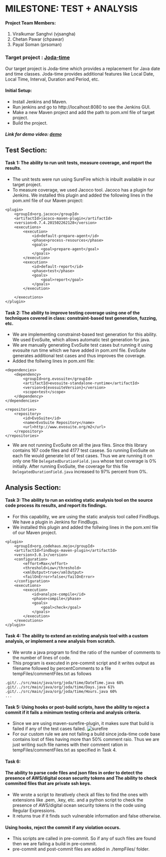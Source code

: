 # MILESTONE: TEST + ANALYSIS
#### Project Team Members:
1. Viralkumar Sanghvi (vjsangha)
2. Chetan Pawar (chpawar)
3. Payal Soman (prsoman)

### Target project : [Joda-time](https://github.com/JodaOrg/joda-time)

Our target project is Joda-time which provides a replacement for Java date and time classes. Joda-time provides additional features like Local Date, Local Time, Interval, Duration and Period, etc. 

#### Initial Setup:
* Install Jenkins and Maven.
* Run jenkins and go to http://localhost:8080 to see the Jenkins GUI.
* Make a new Maven project and add the path to pom.xml file of target project.
* Build the project.

##### Link for demo video: [demo](https://youtu.be/_uKcZ68DrrE)
## Test Section:

#### Task 1: The ability to run unit tests, measure coverage, and report the results.

* The unit tests were run using SureFire which is inbuilt available in our target project.
* To measure coverage, we used Jacoco tool. Jacoco has a plugin for Jenkins. We installed this plugin and added the following lines in the pom.xml file of our Maven project:
```
<plugin>
    <groupId>org.jacoco</groupId>
    <artifactId>jacoco-maven-plugin</artifactId>
    <version>0.7.4.201502262128</version>
    <executions>
        <execution>
            <id>default-prepare-agent</id>
            <phase>process-resources</phase>
            <goals>
                <goal>prepare-agent</goal>
            </goals>
        </execution>
        <execution>
            <id>default-report</id>
            <phase>test</phase>
            <goals>
                <goal>report</goal>
            </goals>
        </execution>
              
    </executions>
</plugin>
```

#### Task 2: The ability to improve testing coverage using one of the techniques covered in class: constraint-based test generation, fuzzing, etc.

* We are implementing constrainst-based test generation for this ability. We used EvoSuite, which allows automatic test generation for java.
* We are manually generating EvoSuite test cases but running it using evosuite run time which we have added in pom.xml file. EvoSuite generates additional test cases and thus improves the coverage.
* Added the follwing lines in pom.xml file:
```
<dependencies>
    <dependency>
        <groupId>org.evosuite</groupId>
        <artifactId>evosuite-standalone-runtime</artifactId>
        <version>${evosuiteVersion}</version>
        <scope>test</scope>
    </dependency>
</dependencies>

<repositories>
    <repository>
        <id>EvoSuite</id>
        <name>EvoSuite Repository</name>
        <url>http://www.evosuite.org/m2</url>
    </repository>
</repositories>
```
* We are not running EvoSuite on all the  java files. Since this library contains 167 code files and 4177 test casese. So running EvoSuite on each file would generate lot of test cases. Thus we are running it on only one file ```DelegatedDurationField.java``` whose test coverage is 0% initially.  After running EvoSuite, the coverage for this file ```DelegatedDurationField.java``` increased to 97% percent from 0%.

## Analysis Section:

#### Task 3: The ability to run an existing static analysis tool on the source code process its results, and report its findings.

* For this capability, we are using the static analysis tool called FindBugs. We have a plugin in Jenkins for FindBugs. 
* We installed this plugin and added the follwing lines in the pom.xml file of our Maven project.
```
<plugin>
    <groupId>org.codehaus.mojo</groupId>
    <artifactId>findbugs-maven-plugin</artifactId>
    <version>3.0.1</version>
    <configuration>
        <effort>Max</effort>
        <threshold>Low</threshold>
        <xmlOutput>true</xmlOutput>
        <failOnError>false</failOnError>
    </configuration>
    <executions>
        <execution>
            <id>analyze-compile</id>
            <phase>compile</phase>
            <goals>
                <goal>check</goal>
            </goals>
        </execution>
    </executions>
</plugin>
```

#### Task 4: The ability to extend an existing analysis tool with a custom analysis, or implement a new analysis from scratch. 
* We wrote a java program to find the ratio of the number of comments to the number of lines of code.
* This program is executed in pre-commit script and it writes output as filename followed by percentComments to a file tempFiles/commentFiles.txt as follows

```
.git/../src/main/java/org/joda/time/DateTime.java 68%
.git/../src/main/java/org/joda/time/Days.java 61%
.git/../src/main/java/org/joda/time/Hours.java 60%
...

```

#### Task 5: Using hooks or post-build scripts, have the ability to reject a commit if it fails a minimum testing criteria and analysis criteria.

* Since we are using maven-surefire-plugin, it makes sure that build is failed if any of the test cases failed.
![surefire](http://s15.postimg.org/699iq9s4b/cutout.png)
* For our custom rule we are not failing a build since joda-time code base contains lost of files having more than 50% comment raio. Thus we are just writing such file names with their comment ration in tempFiles/commentFiles.txt as specified in Task 4.
 

#### Task 6: 
#### The ability to parse code files and json files in order to detect the presence of AWS/digital ocean security tokens and The ability to check commited files that are private ssh keys. 

* We wrote a script to iteratively check all files to find the ones with extensions like .pem, .key, etc. and a python script to check the presence of AWS/digital ocean security tokens in the code using Regular Expressions.
* It returns true if it finds such vulnerable information and false otherwise.


#### Using hooks, reject the commit if any violation occurs.
* This scripts are called in pre-commit. So if any of such files are found then we are failing a build in pre-commit.
* pre-commit and post-commit files are added in ./tempFiles/ folder.